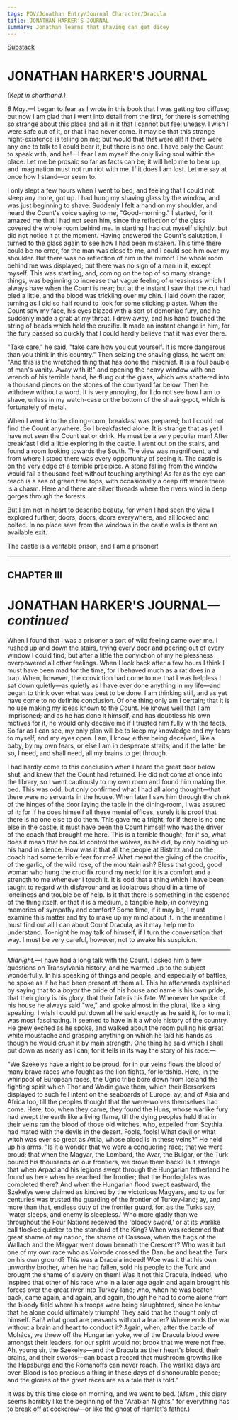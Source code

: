 ```yaml
---
tags: POV/Jonathan Entry/Journal Character/Dracula 
title: JONATHAN HARKER'S JOURNAL
summary: Jonathan learns that shaving can get dicey
---
```


[Substack](https://draculadaily.substack.com/p/dracula-may-8-42a)

# JONATHAN HARKER'S JOURNAL

_(Kept in shorthand.)_

_8 May_.—I began to fear as I wrote in this book that I was getting too diffuse; but now I am glad that I went into detail from the first, for there is something so strange about this place and all in it that I cannot but feel uneasy. I wish I were safe out of it, or that I had never come. It may be that this strange night-existence is telling on me; but would that that were all! If there were any one to talk to I could bear it, but there is no one. I have only the Count to speak with, and he!—I fear I am myself the only living soul within the place. Let me be prosaic so far as facts can be; it will help me to bear up, and imagination must not run riot with me. If it does I am lost. Let me say at once how I stand—or seem to.

I only slept a few hours when I went to bed, and feeling that I could not sleep any more, got up. I had hung my shaving glass by the window, and was just beginning to shave. Suddenly I felt a hand on my shoulder, and heard the Count's voice saying to me, "Good-morning." I started, for it amazed me that I had not seen him, since the reflection of the glass covered the whole room behind me. In starting I had cut myself slightly, but did not notice it at the moment. Having answered the Count's salutation, I turned to the glass again to see how I had been mistaken. This time there could be no error, for the man was close to me, and I could see him over my shoulder. But there was no reflection of him in the mirror! The whole room behind me was displayed; but there was no sign of a man in it, except myself. This was startling, and, coming on the top of so many strange things, was beginning to increase that vague feeling of uneasiness which I always have when the Count is near; but at the instant I saw that the cut had bled a little, and the blood was trickling over my chin. I laid down the razor, turning as I did so half round to look for some sticking plaster. When the Count saw my face, his eyes blazed with a sort of demoniac fury, and he suddenly made a grab at my throat. I drew away, and his hand touched the string of beads which held the crucifix. It made an instant change in him, for the fury passed so quickly that I could hardly believe that it was ever there.

"Take care," he said, "take care how you cut yourself. It is more dangerous than you think in this country." Then seizing the shaving glass, he went on: "And this is the wretched thing that has done the mischief. It is a foul bauble of man's vanity. Away with it!" and opening the heavy window with one wrench of his terrible hand, he flung out the glass, which was shattered into a thousand pieces on the stones of the courtyard far below. Then he withdrew without a word. It is very annoying, for I do not see how I am to shave, unless in my watch-case or the bottom of the shaving-pot, which is fortunately of metal.

When I went into the dining-room, breakfast was prepared; but I could not find the Count anywhere. So I breakfasted alone. It is strange that as yet I have not seen the Count eat or drink. He must be a very peculiar man! After breakfast I did a little exploring in the castle. I went out on the stairs, and found a room looking towards the South. The view was magnificent, and from where I stood there was every opportunity of seeing it. The castle is on the very edge of a terrible precipice. A stone falling from the window would fall a thousand feet without touching anything! As far as the eye can reach is a sea of green tree tops, with occasionally a deep rift where there is a chasm. Here and there are silver threads where the rivers wind in deep gorges through the forests.

But I am not in heart to describe beauty, for when I had seen the view I explored further; doors, doors, doors everywhere, and all locked and bolted. In no place save from the windows in the castle walls is there an available exit.

The castle is a veritable prison, and I am a prisoner!

---

## CHAPTER III

# JONATHAN HARKER'S JOURNAL—_continued_

When I found that I was a prisoner a sort of wild feeling came over me. I rushed up and down the stairs, trying every door and peering out of every window I could find; but after a little the conviction of my helplessness overpowered all other feelings. When I look back after a few hours I think I must have been mad for the time, for I behaved much as a rat does in a trap. When, however, the conviction had come to me that I was helpless I sat down quietly—as quietly as I have ever done anything in my life—and began to think over what was best to be done. I am thinking still, and as yet have come to no definite conclusion. Of one thing only am I certain; that it is no use making my ideas known to the Count. He knows well that I am imprisoned; and as he has done it himself, and has doubtless his own motives for it, he would only deceive me if I trusted him fully with the facts. So far as I can see, my only plan will be to keep my knowledge and my fears to myself, and my eyes open. I am, I know, either being deceived, like a baby, by my own fears, or else I am in desperate straits; and if the latter be so, I need, and shall need, all my brains to get through.

I had hardly come to this conclusion when I heard the great door below shut, and knew that the Count had returned. He did not come at once into the library, so I went cautiously to my own room and found him making the bed. This was odd, but only confirmed what I had all along thought—that there were no servants in the house. When later I saw him through the chink of the hinges of the door laying the table in the dining-room, I was assured of it; for if he does himself all these menial offices, surely it is proof that there is no one else to do them. This gave me a fright, for if there is no one else in the castle, it must have been the Count himself who was the driver of the coach that brought me here. This is a terrible thought; for if so, what does it mean that he could control the wolves, as he did, by only holding up his hand in silence. How was it that all the people at Bistritz and on the coach had some terrible fear for me? What meant the giving of the crucifix, of the garlic, of the wild rose, of the mountain ash? Bless that good, good woman who hung the crucifix round my neck! for it is a comfort and a strength to me whenever I touch it. It is odd that a thing which I have been taught to regard with disfavour and as idolatrous should in a time of loneliness and trouble be of help. Is it that there is something in the essence of the thing itself, or that it is a medium, a tangible help, in conveying memories of sympathy and comfort? Some time, if it may be, I must examine this matter and try to make up my mind about it. In the meantime I must find out all I can about Count Dracula, as it may help me to understand. To-night he may talk of himself, if I turn the conversation that way. I must be very careful, however, not to awake his suspicion.

---

_Midnight._—I have had a long talk with the Count. I asked him a few questions on Transylvania history, and he warmed up to the subject wonderfully. In his speaking of things and people, and especially of battles, he spoke as if he had been present at them all. This he afterwards explained by saying that to a _boyar_ the pride of his house and name is his own pride, that their glory is his glory, that their fate is his fate. Whenever he spoke of his house he always said "we," and spoke almost in the plural, like a king speaking. I wish I could put down all he said exactly as he said it, for to me it was most fascinating. It seemed to have in it a whole history of the country. He grew excited as he spoke, and walked about the room pulling his great white moustache and grasping anything on which he laid his hands as though he would crush it by main strength. One thing he said which I shall put down as nearly as I can; for it tells in its way the story of his race:—

"We Szekelys have a right to be proud, for in our veins flows the blood of many brave races who fought as the lion fights, for lordship. Here, in the whirlpool of European races, the Ugric tribe bore down from Iceland the fighting spirit which Thor and Wodin gave them, which their Berserkers displayed to such fell intent on the seaboards of Europe, ay, and of Asia and Africa too, till the peoples thought that the were-wolves themselves had come. Here, too, when they came, they found the Huns, whose warlike fury had swept the earth like a living flame, till the dying peoples held that in their veins ran the blood of those old witches, who, expelled from Scythia had mated with the devils in the desert. Fools, fools! What devil or what witch was ever so great as Attila, whose blood is in these veins?" He held up his arms. "Is it a wonder that we were a conquering race; that we were proud; that when the Magyar, the Lombard, the Avar, the Bulgar, or the Turk poured his thousands on our frontiers, we drove them back? Is it strange that when Arpad and his legions swept through the Hungarian fatherland he found us here when he reached the frontier; that the Honfoglalas was completed there? And when the Hungarian flood swept eastward, the Szekelys were claimed as kindred by the victorious Magyars, and to us for centuries was trusted the guarding of the frontier of Turkey-land; ay, and more than that, endless duty of the frontier guard, for, as the Turks say, 'water sleeps, and enemy is sleepless.' Who more gladly than we throughout the Four Nations received the 'bloody sword,' or at its warlike call flocked quicker to the standard of the King? When was redeemed that great shame of my nation, the shame of Cassova, when the flags of the Wallach and the Magyar went down beneath the Crescent? Who was it but one of my own race who as Voivode crossed the Danube and beat the Turk on his own ground? This was a Dracula indeed! Woe was it that his own unworthy brother, when he had fallen, sold his people to the Turk and brought the shame of slavery on them! Was it not this Dracula, indeed, who inspired that other of his race who in a later age again and again brought his forces over the great river into Turkey-land; who, when he was beaten back, came again, and again, and again, though he had to come alone from the bloody field where his troops were being slaughtered, since he knew that he alone could ultimately triumph! They said that he thought only of himself. Bah! what good are peasants without a leader? Where ends the war without a brain and heart to conduct it? Again, when, after the battle of Mohács, we threw off the Hungarian yoke, we of the Dracula blood were amongst their leaders, for our spirit would not brook that we were not free. Ah, young sir, the Szekelys—and the Dracula as their heart's blood, their brains, and their swords—can boast a record that mushroom growths like the Hapsburgs and the Romanoffs can never reach. The warlike days are over. Blood is too precious a thing in these days of dishonourable peace; and the glories of the great races are as a tale that is told."

It was by this time close on morning, and we went to bed. (_Mem_., this diary seems horribly like the beginning of the "Arabian Nights," for everything has to break off at cockcrow—or like the ghost of Hamlet's father.)